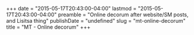 +++
date = "2015-05-17T20:43:00-04:00"
lastmod = "2015-05-17T20:43:00-04:00"
preamble = "Online decorum after website/SM posts, and Lisitsa thing"
publishDate = "undefined"
slug = "mt-online-decorum"
title = "MT - Online decorum"
+++



